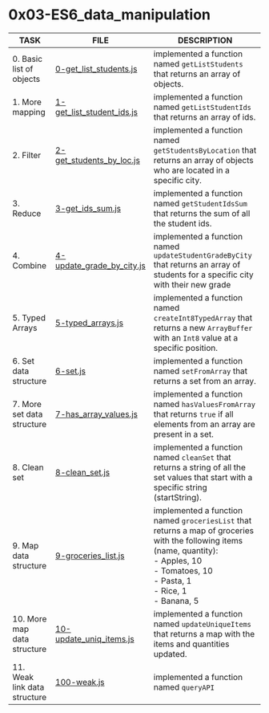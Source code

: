 # 0x03-ES6_data_manipulation

| TASK                         | FILE                                                     | DESCRIPTION                                                                                                                                                                                              |
| ---------------------------- | -------------------------------------------------------- | -------------------------------------------------------------------------------------------------------------------------------------------------------------------------------------------------------- |
| 0. Basic list of objects     | [0-get_list_students.js](./0-get_list_students.js)       | implemented a function named `getListStudents` that returns an array of objects.                                                                                                                         |
| 1. More mapping              | [1-get_list_student_ids.js](./1-get_list_student_ids.js) | implemented a function named `getListStudentIds` that returns an array of ids.                                                                                                                           |
| 2. Filter                    | [2-get_students_by_loc.js](./2-get_students_by_loc.js)   | implemented a function named `getStudentsByLocation` that returns an array of objects who are located in a specific city.                                                                                |
| 3. Reduce                    | [3-get_ids_sum.js](./3-get_ids_sum.js)                   | implemented a function named `getStudentIdsSum` that returns the sum of all the student ids.                                                                                                             |
| 4. Combine                   | [4-update_grade_by_city.js](./4-update_grade_by_city.js) | implemented a function named `updateStudentGradeByCity` that returns an array of students for a specific city with their new grade                                                                       |
| 5. Typed Arrays              | [5-typed_arrays.js](./5-typed_arrays.js)                 | implemented a function named `createInt8TypedArray` that returns a new `ArrayBuffer` with an `Int8` value at a specific position.                                                                        |
| 6. Set data structure        | [6-set.js](./6-set.js)                                   | implemented a function named `setFromArray` that returns a set from an array.                                                                                                                            |
| 7. More set data structure   | [7-has_array_values.js](./7-has_array_values.js)         | implemented a function named `hasValuesFromArray` that returns `true` if all elements from an array are present in a set.                                                                                |
| 8. Clean set                 | [8-clean_set.js](./8-clean_set.js)                       | implemented a function named `cleanSet` that returns a string of all the set values that start with a specific string (startString).                                                                     |
| 9. Map data structure        | [9-groceries_list.js](./9-groceries_list.js)             | implemented a function named `groceriesList` that returns a map of groceries with the following items (name, quantity):<br> - Apples, 10<br> - Tomatoes, 10<br> - Pasta, 1<br> - Rice, 1<br> - Banana, 5 |
| 10. More map data structure  | [10-update_uniq_items.js](./10-update_uniq_items.js)     | implemented a function named `updateUniqueItems` that returns a map with the items and quantities updated.                                                                                               |
| 11. Weak link data structure | [100-weak.js](./100-weak.js)                             | implemented a function named `queryAPI`                                                                                                                                                                  |
